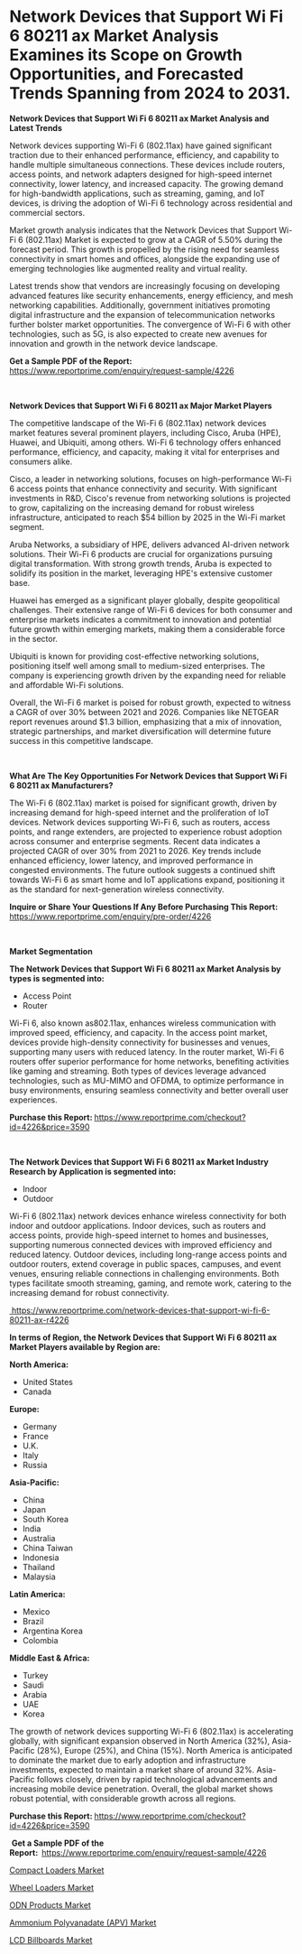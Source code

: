 <p><h1>Network Devices that Support Wi Fi 6 80211 ax Market Analysis Examines its Scope on Growth Opportunities, and Forecasted Trends Spanning from 2024 to 2031.</h1></p><p><strong>Network Devices that Support Wi Fi 6 80211 ax Market Analysis and Latest Trends</strong></p>
<p><p>Network devices supporting Wi-Fi 6 (802.11ax) have gained significant traction due to their enhanced performance, efficiency, and capability to handle multiple simultaneous connections. These devices include routers, access points, and network adapters designed for high-speed internet connectivity, lower latency, and increased capacity. The growing demand for high-bandwidth applications, such as streaming, gaming, and IoT devices, is driving the adoption of Wi-Fi 6 technology across residential and commercial sectors.</p><p>Market growth analysis indicates that the Network Devices that Support Wi-Fi 6 (802.11ax) Market is expected to grow at a CAGR of 5.50% during the forecast period. This growth is propelled by the rising need for seamless connectivity in smart homes and offices, alongside the expanding use of emerging technologies like augmented reality and virtual reality. </p><p>Latest trends show that vendors are increasingly focusing on developing advanced features like security enhancements, energy efficiency, and mesh networking capabilities. Additionally, government initiatives promoting digital infrastructure and the expansion of telecommunication networks further bolster market opportunities. The convergence of Wi-Fi 6 with other technologies, such as 5G, is also expected to create new avenues for innovation and growth in the network device landscape.</p></p>
<p><strong>Get a Sample PDF of the Report:&nbsp;</strong> <a href="https://www.reportprime.com/enquiry/request-sample/4226">https://www.reportprime.com/enquiry/request-sample/4226</a></p>
<p>&nbsp;</p>
<p><strong>Network Devices that Support Wi Fi 6 80211 ax Major Market Players</strong></p>
<p><p>The competitive landscape of the Wi-Fi 6 (802.11ax) network devices market features several prominent players, including Cisco, Aruba (HPE), Huawei, and Ubiquiti, among others. Wi-Fi 6 technology offers enhanced performance, efficiency, and capacity, making it vital for enterprises and consumers alike.</p><p>Cisco, a leader in networking solutions, focuses on high-performance Wi-Fi 6 access points that enhance connectivity and security. With significant investments in R&D, Cisco's revenue from networking solutions is projected to grow, capitalizing on the increasing demand for robust wireless infrastructure, anticipated to reach $54 billion by 2025 in the Wi-Fi market segment.</p><p>Aruba Networks, a subsidiary of HPE, delivers advanced AI-driven network solutions. Their Wi-Fi 6 products are crucial for organizations pursuing digital transformation. With strong growth trends, Aruba is expected to solidify its position in the market, leveraging HPE's extensive customer base.</p><p>Huawei has emerged as a significant player globally, despite geopolitical challenges. Their extensive range of Wi-Fi 6 devices for both consumer and enterprise markets indicates a commitment to innovation and potential future growth within emerging markets, making them a considerable force in the sector.</p><p>Ubiquiti is known for providing cost-effective networking solutions, positioning itself well among small to medium-sized enterprises. The company is experiencing growth driven by the expanding need for reliable and affordable Wi-Fi solutions.</p><p>Overall, the Wi-Fi 6 market is poised for robust growth, expected to witness a CAGR of over 30% between 2021 and 2026. Companies like NETGEAR report revenues around $1.3 billion, emphasizing that a mix of innovation, strategic partnerships, and market diversification will determine future success in this competitive landscape.</p></p>
<p>&nbsp;</p>
<p><strong>What Are The Key Opportunities For Network Devices that Support Wi Fi 6 80211 ax Manufacturers?</strong></p>
<p><p>The Wi-Fi 6 (802.11ax) market is poised for significant growth, driven by increasing demand for high-speed internet and the proliferation of IoT devices. Network devices supporting Wi-Fi 6, such as routers, access points, and range extenders, are projected to experience robust adoption across consumer and enterprise segments. Recent data indicates a projected CAGR of over 30% from 2021 to 2026. Key trends include enhanced efficiency, lower latency, and improved performance in congested environments. The future outlook suggests a continued shift towards Wi-Fi 6 as smart home and IoT applications expand, positioning it as the standard for next-generation wireless connectivity.</p></p>
<p><strong>Inquire or Share Your Questions If Any Before Purchasing This Report:</strong> <a href="https://www.reportprime.com/enquiry/pre-order/4226">https://www.reportprime.com/enquiry/pre-order/4226</a></p>
<p>&nbsp;</p>
<p><strong>Market Segmentation</strong></p>
<p><strong>The Network Devices that Support Wi Fi 6 80211 ax Market Analysis by types is segmented into:</strong></p>
<p><ul><li>Access Point</li><li>Router</li></ul></p>
<p><p>Wi-Fi 6, also known as802.11ax, enhances wireless communication with improved speed, efficiency, and capacity. In the access point market, devices provide high-density connectivity for businesses and venues, supporting many users with reduced latency. In the router market, Wi-Fi 6 routers offer superior performance for home networks, benefiting activities like gaming and streaming. Both types of devices leverage advanced technologies, such as MU-MIMO and OFDMA, to optimize performance in busy environments, ensuring seamless connectivity and better overall user experiences.</p></p>
<p><strong>Purchase this Report:&nbsp;</strong><a href="https://www.reportprime.com/checkout?id=4226&price=3590">https://www.reportprime.com/checkout?id=4226&price=3590</a></p>
<p>&nbsp;</p>
<p><strong>The Network Devices that Support Wi Fi 6 80211 ax Market Industry Research by Application is segmented into:</strong></p>
<p><ul><li>Indoor</li><li>Outdoor</li></ul></p>
<p><p>Wi-Fi 6 (802.11ax) network devices enhance wireless connectivity for both indoor and outdoor applications. Indoor devices, such as routers and access points, provide high-speed internet to homes and businesses, supporting numerous connected devices with improved efficiency and reduced latency. Outdoor devices, including long-range access points and outdoor routers, extend coverage in public spaces, campuses, and event venues, ensuring reliable connections in challenging environments. Both types facilitate smooth streaming, gaming, and remote work, catering to the increasing demand for robust connectivity.</p></p>
<p><a href="https://www.reportprime.com/network-devices-that-support-wi-fi-6-80211-ax-r4226">&nbsp;https://www.reportprime.com/network-devices-that-support-wi-fi-6-80211-ax-r4226</a></p>
<p><strong>In terms of Region, the Network Devices that Support Wi Fi 6 80211 ax Market Players available by Region are:</strong></p>
<p>
    <p> <strong> North America: </strong>
        <ul>
            <li>United States</li>
            <li>Canada</li>
        </ul>
        </p> 
    <p> <strong> Europe: </strong>
        <ul>
            <li>Germany</li>
            <li>France</li>
            <li>U.K.</li>
            <li>Italy</li>
            <li>Russia</li>
        </ul>
        </p> 
    <p> <strong> Asia-Pacific: </strong>
        <ul>
            <li>China</li>
            <li>Japan</li>
            <li>South Korea</li>
            <li>India</li>
            <li>Australia</li>
            <li>China Taiwan</li>
            <li>Indonesia</li>
            <li>Thailand</li>
            <li>Malaysia</li>
        </ul>
        </p> 
    <p> <strong> Latin America: </strong>
        <ul>
            <li>Mexico</li>
            <li>Brazil</li>
            <li>Argentina Korea</li>
            <li>Colombia</li>
        </ul>
        </p> 
    <p> <strong> Middle East & Africa: </strong>
        <ul>
            <li>Turkey</li>
            <li>Saudi</li>
            <li>Arabia</li>
            <li>UAE</li>
            <li>Korea</li>
        </ul>
    </p>
    </p>
<p><p>The growth of network devices supporting Wi-Fi 6 (802.11ax) is accelerating globally, with significant expansion observed in North America (32%), Asia-Pacific (28%), Europe (25%), and China (15%). North America is anticipated to dominate the market due to early adoption and infrastructure investments, expected to maintain a market share of around 32%. Asia-Pacific follows closely, driven by rapid technological advancements and increasing mobile device penetration. Overall, the global market shows robust potential, with considerable growth across all regions.</p></p>
<p><strong>Purchase this Report: </strong><a href="https://www.reportprime.com/checkout?id=4226&price=3590">https://www.reportprime.com/checkout?id=4226&price=3590</a></p>
<p>&nbsp;<strong>Get a Sample PDF of the Report:&nbsp;&nbsp;</strong><a href="https://www.reportprime.com/enquiry/request-sample/4226">https://www.reportprime.com/enquiry/request-sample/4226</a></p>
<p><strong></strong></p>
<p><p><a href="https://www.linkedin.com/pulse/future-insights-compact-loaders-market-trends-regional-uremc?trackingId=1CNrIp%2B6TZ6PAqqHIL4AmQ%3D%3D">Compact Loaders Market</a></p><p><a href="https://www.linkedin.com/pulse/wheel-loaders-market-industry-landscape-growth-trajectories-kgqvc?trackingId=UUgKwD%2FhRQ2LIaaTeog6yQ%3D%3D">Wheel Loaders Market</a></p><p><a href="https://github.com/DianaWilson796/Market-Research-Report-List-1/blob/main/odn-products-market.md">ODN Products Market</a></p><p><a href="https://issuu.com/reportprime-2/docs/ammonium-polyvanadate-apv-market-si_23b8b08dc529c3">Ammonium Polyvanadate (APV) Market</a></p><p><a href="https://github.com/SamiaHussain82/Market-Research-Report-List-1/blob/main/lcd-billboards-market.md">LCD Billboards Market</a></p></p>